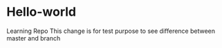 # Hello-world
Learning Repo
This change is for test purpose to see difference between master and branch 
